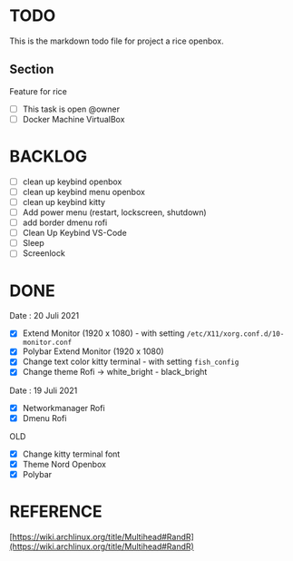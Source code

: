 # TODO

This is the markdown todo file for project a rice openbox.

## Section

Feature for rice
- [ ] This task is open @owner
- [ ] Docker Machine VirtualBox

# BACKLOG

- [ ] clean up keybind openbox
- [ ] clean up keybind menu openbox
- [ ] clean up keybind kitty
- [ ] Add power menu (restart, lockscreen, shutdown)
- [ ] add border dmenu rofi
- [ ] Clean Up Keybind VS-Code
- [ ] Sleep
- [ ] Screenlock

# DONE
Date : 20 Juli 2021
- [x] Extend Monitor (1920 x 1080) - with setting `/etc/X11/xorg.conf.d/10-monitor.conf `
- [x] Polybar Extend Monitor (1920 x 1080)
- [x] Change text color kitty terminal - with setting `fish_config`
- [x] Change theme Rofi -> white_bright - black_bright

Date : 19 Juli 2021
- [x] Networkmanager Rofi
- [x] Dmenu Rofi

OLD
- [x] Change kitty terminal font
- [x] Theme Nord Openbox
- [x] Polybar

# REFERENCE

[https://wiki.archlinux.org/title/Multihead#RandR](https://wiki.archlinux.org/title/Multihead#RandR)
